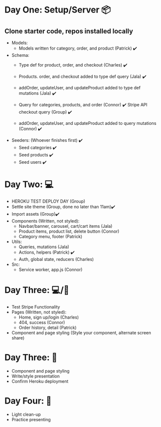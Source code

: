 # Day One: Setup/Server 📦
##	Clone starter code, repos installed locally
*	Models: 
  	* Models written for category, order, and product (Patrick) ✔️
* Schema: 
  	 * Type def for product, order, and checkout (Charles) ✔️
  	* Products. order, and checkout added to type def query (Jala)  ✔️

  	* addOrder, updateUser, and updateProduct added to type def mutations (Jala) ✔️

  	* Query for categories, products, and order (Connor) ✔️ 
  	Stripe API checkout query (Group) ✔️

  	* addOrder, updateUser, and updateProduct added to query mutations (Connor) ✔️
*	Seeders: (Whoever finishes first) ✔️
  	* Seed categories ✔️
  	* Seed products ✔️
    * Seed users ✔️

# Day Two: 💻
*	HEROKU TEST DEPLOY DAY (Group)
*	Settle site theme (Group, done no  later than 11am)✔️
*	Import assets (Group)✔️
*	Components (Written, not styled):
    *	Navbar/banner, carousel, cart/cart items (Jala)
    * Product items, product list, delete button (Connor)
    * Category menu, footer (Patrick)
*	Utils: 
    * Queries, mutations (Jala)
  	* Actions, helpers (Patrick) ✔️
    * Auth, global state, reducers (Charles)
*	Src: 
    * Service worker, app.js (Connor)

# Day Three: 💻/🎨
*	Test Stripe Functionality 
*	Pages (Written, not styled): 
    * Home, sign up/login (Charles)
    *	404, success (Connor)
    * Order history, detail (Patrick)
*	Component and page styling (Style your component, alternate screen share)

# Day Three: 🎨
*	Component and page styling
*	Write/style presentation 
*	Confirm Heroku deployment

# Day Four: 🧹
*	Light clean-up
*	Practice presenting 
